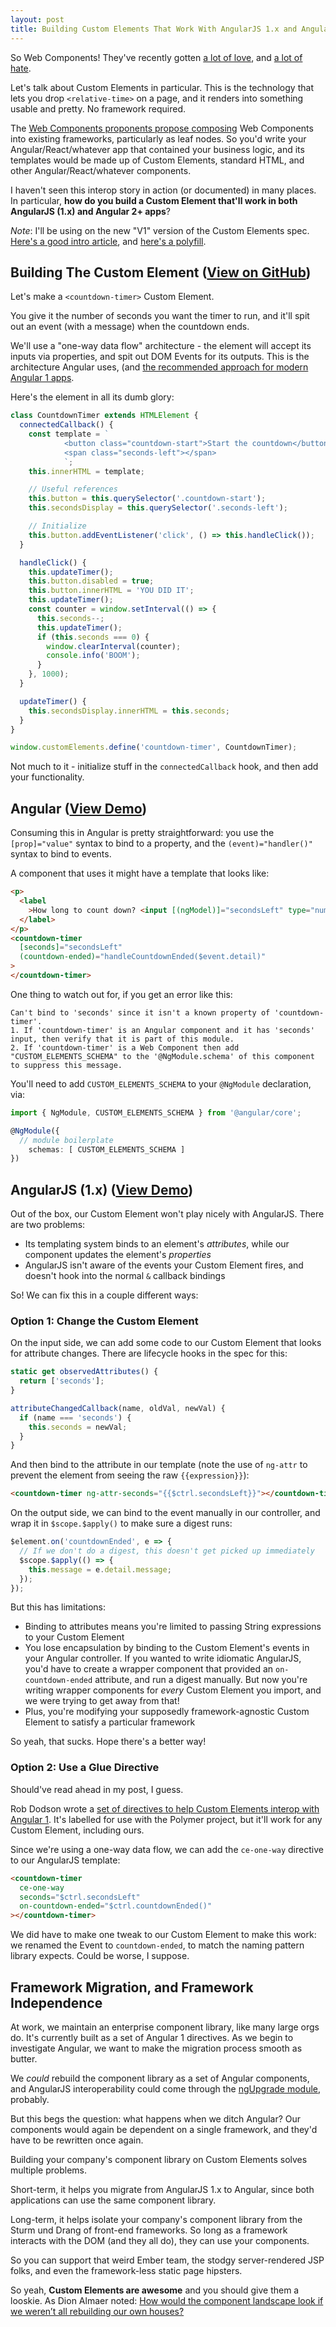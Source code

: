 ```yaml
---
layout: post
title: Building Custom Elements That Work With AngularJS 1.x and Angular
---
```


So Web Components! They've recently gotten [a lot of love][wcyay], and [a lot of hate][wcboo].

Let's talk about Custom Elements in particular.
This is the technology that lets you drop `<relative-time>` on a page, and it renders into something usable and pretty. No framework required.

The [Web Components proponents propose composing](https://staltz.com/react-could-love-web-components.html) Web Components into existing frameworks, particularly as leaf nodes.
So you'd write your Angular/React/whatever app that contained your business logic, and its templates would be made up of Custom Elements, standard HTML, and other Angular/React/whatever components.

I haven't seen this interop story in action (or documented) in many places.
In particular, **how do you build a Custom Element that'll work in both AngularJS (1.x) and Angular 2+ apps**?

_Note_: I'll be using on the new "V1" version of the Custom Elements spec. [Here's a good intro article](https://developers.google.com/web/fundamentals/primers/customelements/), and [here's a polyfill](https://github.com/WebReflection/document-register-element).

## Building The Custom Element ([View on GitHub](https://github.com/mattdsteele/countdown-timer-element))

Let's make a `<countdown-timer>` Custom Element.

You give it the number of seconds you want the timer to run, and it'll spit out an event (with a message) when the countdown ends.

We'll use a "one-way data flow" architecture - the element will accept its inputs via properties, and spit out DOM Events for its outputs.
This is the architecture Angular uses, (and [the recommended approach for modern Angular 1 apps][ng2patterns].

Here's the element in all its dumb glory:

```javascript
class CountdownTimer extends HTMLElement {
  connectedCallback() {
    const template = `
			<button class="countdown-start">Start the countdown</button>
			<span class="seconds-left"></span>
			`;
    this.innerHTML = template;

    // Useful references
    this.button = this.querySelector('.countdown-start');
    this.secondsDisplay = this.querySelector('.seconds-left');

    // Initialize
    this.button.addEventListener('click', () => this.handleClick());
  }

  handleClick() {
    this.updateTimer();
    this.button.disabled = true;
    this.button.innerHTML = 'YOU DID IT';
    this.updateTimer();
    const counter = window.setInterval(() => {
      this.seconds--;
      this.updateTimer();
      if (this.seconds === 0) {
        window.clearInterval(counter);
        console.info('BOOM');
      }
    }, 1000);
  }

  updateTimer() {
    this.secondsDisplay.innerHTML = this.seconds;
  }
}

window.customElements.define('countdown-timer', CountdownTimer);
```

Not much to it - initialize stuff in the `connectedCallback` hook, and then add your functionality.

## Angular ([View Demo](https://web.archive.org/web/20201026050938/http://plnkr.co/edit/CBbCeyDkoWhwGuyy8pYI?p=preview))

Consuming this in Angular is pretty straightforward: you use the `[prop]="value"` syntax to bind to a property, and the `(event)="handler()"` syntax to bind to events.

A component that uses it might have a template that looks like:

```html
<p>
  <label
    >How long to count down? <input [(ngModel)]="secondsLeft" type="number" />
  </label>
</p>
<countdown-timer
  [seconds]="secondsLeft"
  (countdown-ended)="handleCountdownEnded($event.detail)"
>
</countdown-timer>
```

One thing to watch out for, if you get an error like this:

```
Can't bind to 'seconds' since it isn't a known property of 'countdown-timer'.
1. If 'countdown-timer' is an Angular component and it has 'seconds' input, then verify that it is part of this module.
2. If 'countdown-timer' is a Web Component then add "CUSTOM_ELEMENTS_SCHEMA" to the '@NgModule.schema' of this component to suppress this message.
```

You'll need to add `CUSTOM_ELEMENTS_SCHEMA` to your `@NgModule` declaration, via:

```typescript
import { NgModule, CUSTOM_ELEMENTS_SCHEMA } from '@angular/core';

@NgModule({
  // module boilerplate
	schemas: [ CUSTOM_ELEMENTS_SCHEMA ]
})
```

## AngularJS (1.x) ([View Demo](https://plnkr.co/edit/3N3Kk7bSJVgPsSImYjrv?p=preview))

Out of the box, our Custom Element won't play nicely with AngularJS. There are two problems:

- Its templating system binds to an element's _attributes_, while our component updates the element's _properties_
- AngularJS isn't aware of the events your Custom Element fires, and doesn't hook into the normal `&` callback bindings

So! We can fix this in a couple different ways:

### Option 1: Change the Custom Element

On the input side, we can add some code to our Custom Element that looks for attribute changes.
There are lifecycle hooks in the spec for this:

```javascript
static get observedAttributes() {
  return ['seconds'];
}

attributeChangedCallback(name, oldVal, newVal) {
  if (name === 'seconds') {
    this.seconds = newVal;
  }
}
```

And then bind to the attribute in our template (note the use of `ng-attr` to prevent the element from seeing the raw `{{expression}}`):

```html
<countdown-timer ng-attr-seconds="{{$ctrl.secondsLeft}}"></countdown-timer>
```

On the output side, we can bind to the event manually in our controller, and wrap it in `$scope.$apply()` to make sure a digest runs:

```javascript
$element.on('countdownEnded', e => {
  // If we don't do a digest, this doesn't get picked up immediately
  $scope.$apply(() => {
    this.message = e.detail.message;
  });
});
```

But this has limitations:

- Binding to attributes means you're limited to passing String expressions to your Custom Element
- You lose encapsulation by binding to the Custom Element's events in your Angular controller. If you wanted to write idiomatic AngularJS, you'd have to create a wrapper component that provided an `on-countdown-ended` attribute, and run a digest manually. But now you're writing wrapper components for _every_ Custom Element you import, and we were trying to get away from that!
- Plus, you're modifying your supposedly framework-agnostic Custom Element to satisfy a particular framework

So yeah, that sucks. Hope there's a better way!

### Option 2: Use a Glue Directive

Should've read ahead in my post, I guess.

Rob Dodson wrote a [set of directives to help Custom Elements interop with Angular 1](https://github.com/robdodson/angular-custom-elements). It's labelled for use with the Polymer project, but it'll work for any Custom Element, including ours.

Since we're using a one-way data flow, we can add the `ce-one-way` directive to our AngularJS template:

```html
<countdown-timer
  ce-one-way
  seconds="$ctrl.secondsLeft"
  on-countdown-ended="$ctrl.countdownEnded()"
></countdown-timer>
```

We did have to make one tweak to our Custom Element to make this work:
we renamed the Event to `countdown-ended`, to match the naming pattern library expects.
Could be worse, I suppose.

## Framework Migration, and Framework Independence

At work, we maintain an enterprise component library, like many large orgs do.
It's currently built as a set of Angular 1 directives.
As we begin to investigate Angular, we want to make the migration process smooth as butter.

We _could_ rebuild the component library as a set of Angular components, and
AngularJS interoperability could come through the [ngUpgrade module](https://angular.io/docs/ts/latest/guide/upgrade.html), probably.

But this begs the question: what happens when we ditch Angular? Our components would again be dependent on a single framework, and they'd have to be rewritten once again.

Building your company's component library on Custom Elements solves multiple problems.

Short-term, it helps you migrate from AngularJS 1.x to Angular, since both applications can use the same component library.

Long-term, it helps isolate your company's component library from the Sturm und Drang of front-end frameworks.
So long as a framework interacts with the DOM (and they all do), they can use your components.

So you can support that weird Ember team, the stodgy server-rendered JSP folks, and even the framework-less static page hipsters.

So yeah, **Custom Elements are awesome** and you should give them a looskie.
As Dion Almaer noted: [How would the component landscape look if we weren’t all rebuilding our own houses?](https://medium.com/ben-and-dion/web-components-building-web-tools-for-future-dion-1d0e731c96d2#.inn076mvm)

[wcyay]: https://medium.com/dev-channel/the-case-for-custom-elements-part-1-65d807b4b439#.inbchipy8
[wcboo]: https://medium.com/@tomdale/that-would-be-nice-but-in-my-experience-framework-agnostic-components-are-a-long-way-off-8c1cd5efcb7#.2sexknttl
[ng2demo]: http://plnkr.co/edit/DChy5JG3QaqOVVmauZCb?p=preview
[ng2patterns]: http://www.angular2patterns.com/
